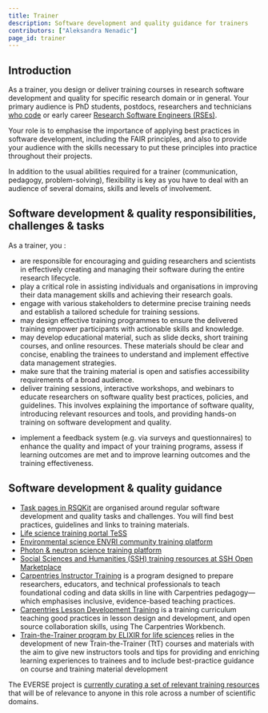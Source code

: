 ```yaml
---
title: Trainer
description: Software development and quality guidance for trainers
contributors: ["Aleksandra Nenadic"]
page_id: trainer
---
```


## Introduction
As a trainer, you design or deliver training courses in research software development and quality for specific research domain or in general. 
Your primary audience is PhD students, postdocs, researchers and technicians [who code](./researcher_who_codes) or early career [Research Software Engineers (RSEs)](./research_software_engineer).

Your role is to emphasise the importance of applying best practices in software development, including the FAIR principles, 
and also to provide your audience with the skills necessary to put these principles into practice throughout their projects.

In addition to the usual abilities required for a trainer (communication, pedagogy, problem-solving), 
flexibility is key as you have to deal with an audience of several domains, skills and levels of involvement.

## Software development & quality responsibilities, challenges & tasks

As a trainer, you :

- are responsible for encouraging and guiding researchers and scientists in effectively creating and managing their software during the entire research lifecycle.
- play a critical role in assisting individuals and organisations in improving their data management skills and achieving their research goals.
- engage with various stakeholders to determine precise training needs and establish a tailored schedule for training sessions.
- may design effective training programmes to ensure the delivered training empower participants with actionable skills and knowledge.
- may develop educational material, such as slide decks, short training courses, and online resources. These materials should be clear and concise, enabling the trainees to understand and implement effective data management strategies.
- make sure that the training material is open and satisfies accessibility requirements of a broad audience.
- deliver training sessions, interactive workshops, and webinars to educate researchers on software quality best practices, policies, and guidelines. 
This involves explaining the importance of software quality, introducing relevant resources and tools, and providing hands-on training on software development and quality.
* implement a feedback system (e.g. via surveys and questionnaires) to enhance the quality and impact of your training programs, assess if learning outcomes are met 
and to improve learning outcomes and the training effectiveness.


## Software development & quality guidance

- [Task pages in RSQKit](your_tasks) are organised around regular software development and quality tasks and challenges. You will find best practices, guidelines and links to training materials.
- [Life science training portal TeSS](https://tess.elixir-europe.org/)
- [Environmental science ENVRI community training platform](https://training.envri.eu/)
- [Photon & neutron science training platform](https://pan-training.eu/)
- [Social Sciences and Humanities (SSH) training resources at SSH Open Marketplace](https://marketplace.sshopencloud.eu/search?categories=training-material)
- [Carpentries Instructor Training](https://carpentries.github.io/instructor-training/) is a program designed to prepare researchers, educators, and technical professionals to teach foundational coding and data skills in line with Carpentries pedagogy—which emphasises inclusive, evidence-based teaching practices.
- [Carpentries Lesson Development Training](https://carpentries.github.io/lesson-development-training/index.html) is a training curriculum teaching good practices in lesson design and development, and open source collaboration skills, using The Carpentries Workbench.
- [Train-the-Trainer program by ELIXIR for life sciences](https://elixir-europe.org/platforms/training/train-the-trainer) relies in the development of new Train-the-Trainer (TtT) courses and materials with the aim to give new instructors tools and tips for providing and enriching learning experiences to trainees and to include best-practice guidance on course and training material development

The EVERSE project is [currently curating a set of relevant training resources](https://github.com/EVERSE-ResearchSoftware/training) that will be of relevance to anyone in this role across a number of scientific domains.